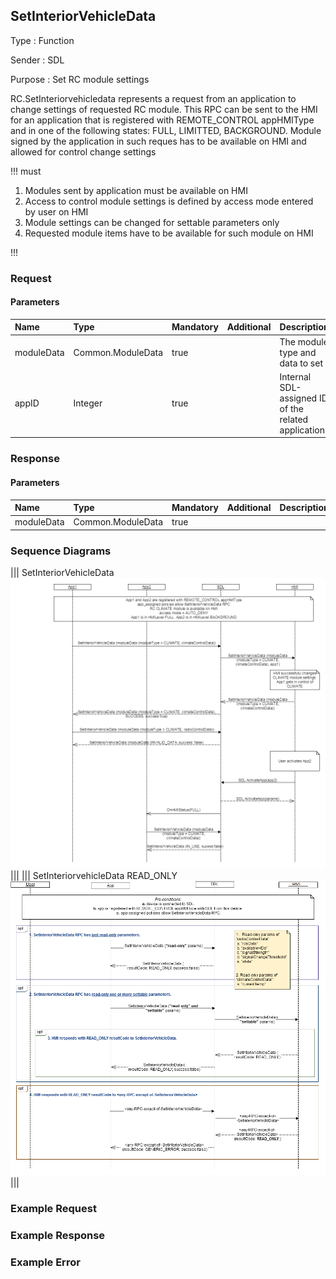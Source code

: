 ## SetInteriorVehicleData

Type
: Function

Sender
: SDL

Purpose
: Set RC module settings

RC.SetInteriorvehicledata represents a request from an application to change settings of requested RC module. This RPC can be sent to the HMI for an application that is registered with REMOTE_CONTROL appHMIType and in one of the following states: FULL, LIMITTED, BACKGROUND. Module signed by the application in such reques has to be available on HMI and allowed for control change settings

!!! must

  1. Modules sent by application must be available on HMI
  2. Access to control module settings is defined by access mode entered by user on HMI
  3. Module settings can be changed for settable parameters only
  4. Requested module items have to be available for such module on HMI


!!!

### Request

#### Parameters

|Name|Type|Mandatory|Additional|Description|
|:---|:---|:--------|:---------|:---------|
|moduleData|Common.ModuleData|true||The module type and data to set|
|appID|Integer|true||Internal SDL-assigned ID of the related application|

### Response

#### Parameters

|Name|Type|Mandatory|Additional|Description|
|:---|:---|:--------|:---------|:---------|
|moduleData|Common.ModuleData|true|||

### Sequence Diagrams
|||
SetInteriorVehicleData
![SetInteriorVehicleData](https://github.com/smartdevicelink/sdl_hmi_integration_guidelines/blob/SDL_RC_baseline_part2/docs/RC/SetInteriorVehicleData/accessories/SetInteriorVehicleData.png)
|||
|||
SetInteriorvehicleData READ_ONLY
![SetInteriorvehicleData READ_ONLY](https://github.com/smartdevicelink/sdl_hmi_integration_guidelines/blob/SDL_RC_baseline_part2/docs/RC/SetInteriorVehicleData/accessories/SetInteriorVehicleData_READ_ONLY.png)
|||

### Example Request

### Example Response

### Example Error
